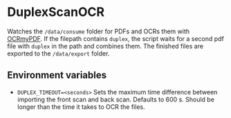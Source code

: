 # DuplexScanOCR

Watches the `/data/consume` folder for PDFs and OCRs them with [OCRmyPDF](https://github.com/ocrmypdf/OCRmyPDF). If the filepath contains `duplex`, the script waits for a second pdf file with `duplex` in the path and combines them. The finished files are exported to the `/data/export` folder.

## Environment variables

 - `DUPLEX_TIMEOUT=<seconds>`
 Sets the maximum time difference between importing the front scan and back scan. Defaults to 600 s.
 Should be longer than the time it takes to OCR the files.
